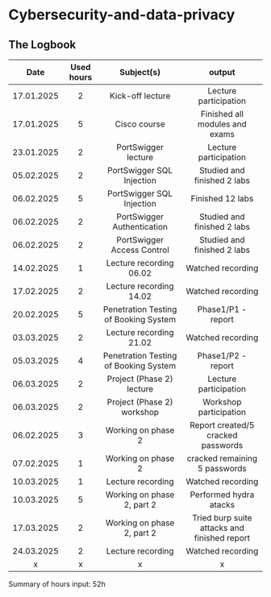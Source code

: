 # Cybersecurity-and-data-privacy
## The Logbook
| Date  | Used hours | Subject(s) |  output |
| :-: | :-: | :-: | :-: |
| 17.01.2025 | 2 | Kick-off lecture | Lecture participation |
| 17.01.2025 | 5 | Cisco course | Finished all modules and exams |
| 23.01.2025 | 2 | PortSwigger lecture | Lecture participation |
| 05.02.2025 | 2 | PortSwigger SQL Injection | Studied and finished 2 labs |
| 06.02.2025 | 5 | PortSwigger SQL Injection | Finished 12 labs |
| 06.02.2025 | 2 | PortSwigger Authentication | Studied and finished 2 labs |
| 06.02.2025 | 2 | PortSwigger Access Control | Studied and finished 2 labs |
| 14.02.2025 | 1 | Lecture recording 06.02 | Watched recording |
| 17.02.2025 | 2 | Lecture recording 14.02 | Watched recording |
| 20.02.2025 | 5 | Penetration Testing of Booking System | Phase1/P1 - report |
| 03.03.2025 | 2 | Lecture recording 21.02 | Watched recording |
| 05.03.2025 | 4 | Penetration Testing of Booking System | Phase1/P2 - report |
| 06.03.2025 | 2 | Project (Phase 2) lecture | Lecture participation |
| 06.03.2025 | 2 | Project (Phase 2) workshop | Workshop participation |
| 06.02.2025 | 3 | Working on phase 2 | Report created/5 cracked passwords |
| 07.02.2025 | 1 | Working on phase 2 | cracked remaining 5 passwords |
| 10.03.2025 | 1 | Lecture recording | Watched recording |
| 10.03.2025 | 5 | Working on phase 2, part 2 | Performed hydra atacks |
| 17.03.2025 | 2 | Working on phase 2, part 2 | Tried burp suite attacks and finished report |
| 24.03.2025 | 2 | Lecture recording | Watched recording |
| x | x | x | x |

Summary of hours input: 52h
